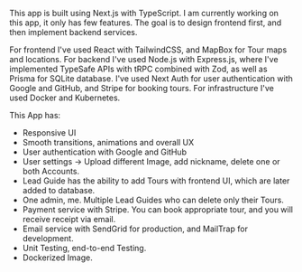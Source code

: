 This app is built using Next.js with TypeScript. I am currently working on this app, it only has few features. The goal is to design frontend first, and then implement backend services.

For frontend I've used React with TailwindCSS, and MapBox for Tour maps and locations.
For backend I've used Node.js with Express.js, where I've implemented TypeSafe APIs with tRPC combined with Zod, as well as Prisma for SQLite database. I've used Next Auth for user authentication with Google and GitHub, and Stripe for booking tours.
For infrastructure I've used Docker and Kubernetes.

This App has:
* Responsive UI
* Smooth transitions, animations and overall UX
* User authentication with Google and GitHub
* User settings -> Upload different Image, add nickname, delete one or both Accounts.
* Lead Guide has the ability to add Tours with frontend UI, which are later added to database.
* One admin, me. Multiple Lead Guides who can delete only their Tours.
* Payment service with Stripe. You can book appropriate tour, and you will receive receipt via email.
* Email service with SendGrid for production, and MailTrap for development.
* Unit Testing, end-to-end Testing.
* Dockerized Image.
